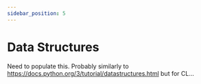 ```yaml
---
sidebar_position: 5
---
```


# Data Structures

Need to populate this. Probably similarly to https://docs.python.org/3/tutorial/datastructures.html but for CL...
